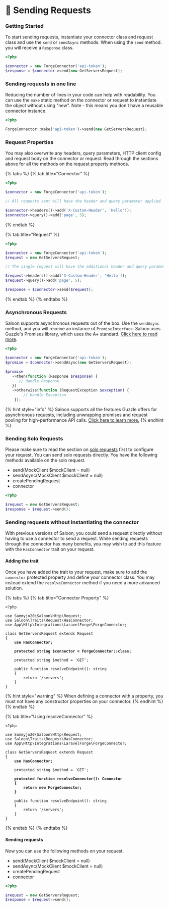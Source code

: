 # 🚀 Sending Requests

### Getting Started

To start sending requests, instantiate your connector class and request class and use the `send` or `sendAsync` methods. When using the `send` method. you will receive a `Response` class.

```php
<?php

$connector = new ForgeConnector('api-token');
$response = $connector->send(new GetServersRequest);

```

### Sending requests in one line

Reducing the number of lines in your code can help with readability. You can use the `make` static method on the connector or request to instantiate the object without using "new". Note - this means you don't have a reusable connector instance.

```php
<?php

ForgeConnector::make('api-token')->send(new GetServersRequest);
```

### Request Properties

You may also overwrite any headers, query parameters, HTTP client config and request body on the connector or request. Read through the sections above for all the methods on the request property methods.

{% tabs %}
{% tab title="Connector" %}
```php
<?php

$connector = new ForgeConnector('api-token');

// All requests sent will have the header and query parameter applied

$connector->headers()->add('X-Custom-Header', 'Hello'!);
$connector->query()->add('page', 5);
```
{% endtab %}

{% tab title="Request" %}
```php
<?php

$connector = new ForgeConnector('api-token');
$request = new GetServersRequest;

// The single request will have the additional header and query parameter.

$request->headers()->add('X-Custom-Header', 'Hello'!);
$request->query()->add('page', 5);

$response = $connector->send($request);
```
{% endtab %}
{% endtabs %}

### Asynchronous Requests

Saloon supports asynchronous requests out of the box. Use the `sendAsync` method, and you will receive an instance of `PromiseInterface`. Saloon uses Guzzle's Promises library, which uses the A+ standard. [Click here to read more](https://github.com/guzzle/promises).

```php
<?php

$connector = new ForgeConnector('api-token');
$promise = $connector->sendAsync(new GetServersRequest);

$promise
   ->then(function (Response $response) {
      // Handle Response
   })
   ->otherwise(function (RequestException $exception) {
        // Handle Exception
    });
```

{% hint style="info" %}
Saloon supports all the features Guzzle offers for asynchronous requests, including unwrapping promises and request pooling for high-performance API calls. [Click here to learn more.](../digging-deepeer/concurrency-and-pools.md)
{% endhint %}

### Sending Solo Requests

Please make sure to read the section on [solo requests](../digging-deepeer/solo-requests.md) first to configure your request. You can send solo requests directly. You have the following methods available on the solo request.

* send(MockClient $mockClient = null)
* sendAsync(MockClient $mockClient = null)
* createPendingRequest
* connector

```php
<?php

$request = new GetServersRequest;
$response = $request->send();
```

### Sending requests without instantiating the connector

With previous versions of Saloon, you could send a request directly without having to use a connector to send a request. While sending requests through the connector has many benefits, you may wish to add this feature with the `HasConnector` trait on your request.

#### Adding the trait

Once you have added the trait to your request, make sure to add the `connector` protected property and define your connector class. You may instead extend the `resolveConnector` method if you need a more advanced solution.

{% tabs %}
{% tab title="Connector Property" %}
<pre class="language-php"><code class="lang-php">&#x3C;?php

use Sammyjo20\Saloon\Http\Request;
use Saloon\Traits\Request\HasConnector;
use App\Http\Integrations\LaravelForge\ForgeConnector;

class GetServersRequest extends Request
{
<strong>    use HasConnector;
</strong><strong>    
</strong><strong>    protected string $connector = ForgeConnector::class;
</strong>
    protected string $method = 'GET';

    public function resolveEndpoint(): string
    {
        return '/servers';
    }
}
</code></pre>

{% hint style="warning" %}
When defining a connector with a property, you must not have any constructor properties on your connector.
{% endhint %}
{% endtab %}

{% tab title="Using resolveConnector" %}
<pre class="language-php"><code class="lang-php">&#x3C;?php

use Sammyjo20\Saloon\Http\Request;
use Saloon\Traits\Request\HasConnector;
use App\Http\Integrations\LaravelForge\ForgeConnector;

class GetServersRequest extends Request
{
<strong>    use HasConnector;
</strong>
    protected string $method = 'GET';
    
<strong>    protected function resolveConnector(): Connector
</strong><strong>    {
</strong><strong>        return new ForgeConnector;
</strong><strong>    }
</strong>
    public function resolveEndpoint(): string
    {
        return '/servers';
    }
}
</code></pre>
{% endtab %}
{% endtabs %}

#### Sending requests

Now you can use the following methods on your request.

* send(MockClient $mockClient = null)
* sendAsync(MockClient $mockClient = null)
* createPendingRequest
* connector

```php
<?php

$request = new GetServersRequest;
$response = $request->send();
```
